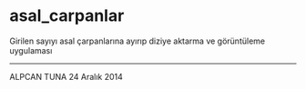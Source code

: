 asal_carpanlar
==============

Girilen sayıyı asal çarpanlarına ayırıp diziye aktarma ve görüntüleme uygulaması


---------------
ALPCAN TUNA
24 Aralık 2014
